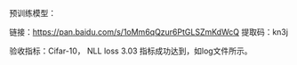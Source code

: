 预训练模型：

链接：https://pan.baidu.com/s/1oMm6qQzur6PtGLSZmKdWcQ 
提取码：kn3j

验收指标：Cifar-10， NLL loss 3.03
指标成功达到，如log文件所示。
